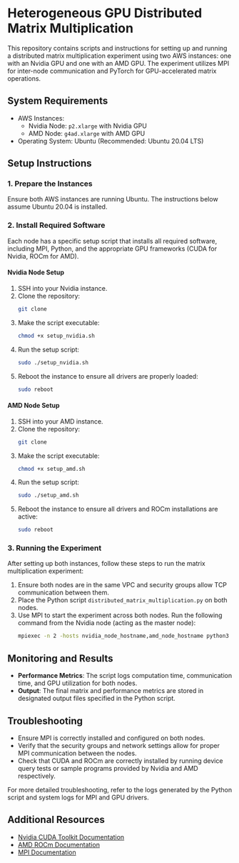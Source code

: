 # Heterogeneous GPU Distributed Matrix Multiplication

This repository contains scripts and instructions for setting up and running a distributed matrix multiplication experiment using two AWS instances: one with an Nvidia GPU and one with an AMD GPU. The experiment utilizes MPI for inter-node communication and PyTorch for GPU-accelerated matrix operations.

## System Requirements

- AWS Instances:
  - Nvidia Node: `p2.xlarge` with Nvidia GPU
  - AMD Node: `g4ad.xlarge` with AMD GPU
- Operating System: Ubuntu (Recommended: Ubuntu 20.04 LTS)

## Setup Instructions

### 1. Prepare the Instances

Ensure both AWS instances are running Ubuntu. The instructions below assume Ubuntu 20.04 is installed.

### 2. Install Required Software

Each node has a specific setup script that installs all required software, including MPI, Python, and the appropriate GPU frameworks (CUDA for Nvidia, ROCm for AMD).

#### Nvidia Node Setup

1. SSH into your Nvidia instance.
2. Clone the repository:
   ```bash
   git clone 
   ```
3. Make the script executable:
   ```bash
   chmod +x setup_nvidia.sh
   ```
4. Run the setup script:
   ```bash
   sudo ./setup_nvidia.sh
   ```
5. Reboot the instance to ensure all drivers are properly loaded:
   ```bash
   sudo reboot
   ```

#### AMD Node Setup

1. SSH into your AMD instance.
2. Clone the repository:
   ```bash
   git clone 
   ```
3. Make the script executable:
   ```bash
   chmod +x setup_amd.sh
   ```
4. Run the setup script:
   ```bash
   sudo ./setup_amd.sh
   ```
5. Reboot the instance to ensure all drivers and ROCm installations are active:
   ```bash
   sudo reboot
   ```

### 3. Running the Experiment

After setting up both instances, follow these steps to run the matrix multiplication experiment:

1. Ensure both nodes are in the same VPC and security groups allow TCP communication between them.
2. Place the Python script `distributed_matrix_multiplication.py` on both nodes.
3. Use MPI to start the experiment across both nodes. Run the following command from the Nvidia node (acting as the master node):
   ```bash
   mpiexec -n 2 -hosts nvidia_node_hostname,amd_node_hostname python3 distributed_matrix_multiplication.py
   ```

## Monitoring and Results

- **Performance Metrics**: The script logs computation time, communication time, and GPU utilization for both nodes.
- **Output**: The final matrix and performance metrics are stored in designated output files specified in the Python script.

## Troubleshooting

- Ensure MPI is correctly installed and configured on both nodes.
- Verify that the security groups and network settings allow for proper MPI communication between the nodes.
- Check that CUDA and ROCm are correctly installed by running device query tests or sample programs provided by Nvidia and AMD respectively.

For more detailed troubleshooting, refer to the logs generated by the Python script and system logs for MPI and GPU drivers.

## Additional Resources

- [Nvidia CUDA Toolkit Documentation](https://developer.nvidia.com/cuda-toolkit)
- [AMD ROCm Documentation](https://rocmdocs.amd.com/)
- [MPI Documentation](https://www.mpi-forum.org/docs/)